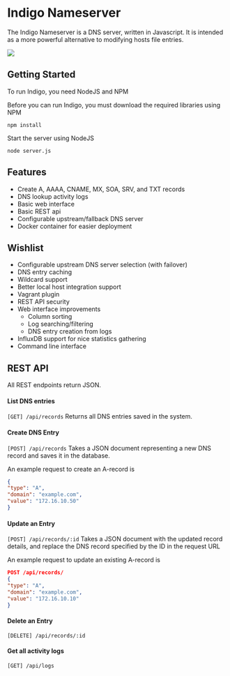 Indigo Nameserver
=================

The Indigo Nameserver is a DNS server, written in Javascript. It is intended as a more powerful alternative to modifying hosts file entries.

<img src="http://i.imgur.com/9aFN5C4.png">

Getting Started
---------------

To run Indigo, you need NodeJS and NPM

Before you can run Indigo, you must download the required libraries using NPM
```
npm install
```

Start the server using NodeJS
```
node server.js
```

Features
--------

- Create A, AAAA, CNAME, MX, SOA, SRV, and TXT records
- DNS lookup activity logs
- Basic web interface
- Basic REST api
- Configurable upstream/fallback DNS server
- Docker container for easier deployment

Wishlist
--------

- Configurable upstream DNS server selection (with failover)
- DNS entry caching
- Wildcard support
- Better local host integration support
- Vagrant plugin
- REST API security
- Web interface improvements
  - Column sorting
  - Log searching/filtering
  - DNS entry creation from logs
- InfluxDB support for nice statistics gathering
- Command line interface 

REST API
--------

All REST endpoints return JSON.

#### List DNS entries
```[GET] /api/records```
Returns all DNS entries saved in the system.

#### Create DNS Entry
```[POST] /api/records```
Takes a JSON document representing a new DNS record and saves it in the database.

An example request to create an A-record is 

```JSON
{
"type": "A",
"domain": "example.com",
"value": "172.16.10.50"
}
```

#### Update an Entry
```[POST] /api/records/:id```
Takes a JSON document with the updated record details, and replace the DNS record specified by the ID in the request URL

An example request to update an existing A-record is 

```JSON
POST /api/records/
{
"type": "A",
"domain": "example.com",
"value": "172.16.10.10"
}
```

#### Delete an Entry
```[DELETE] /api/records/:id```

#### Get all activity logs
```[GET] /api/logs```

